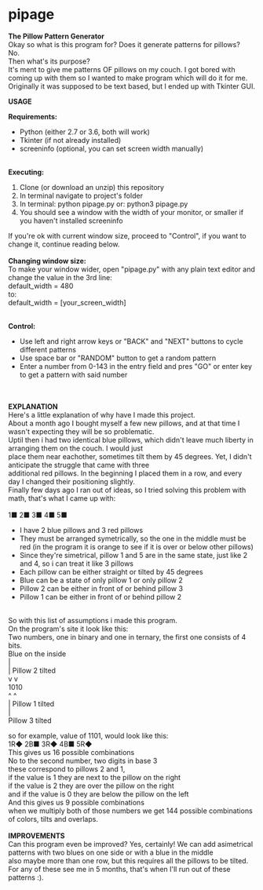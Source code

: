 # pipage
<b>The Pillow Pattern Generator</b> </br>
Okay so what is this program for? Does it generate patterns for pillows? </br>
No. </br>
Then what's its purpose?</br>
It's ment to give me patterns OF pillows on my couch. I got bored with coming up with them so I wanted to make program which will do it for me.
</br> Originally it was supposed to be text based, but I ended up with Tkinter GUI.

<b> USAGE </b></br>

<b>Requirements:</b>

<ul>
  <li>Python (either 2.7 or 3.6, both will work)</li>
  <li>Tkinter (if not already installed)</li>
  <li>screeninfo (optional, you can set screen width manually)
</ul></br>
 <b>Executing:</b>
 <ol>
  <li>Clone (or download an unzip) this repository</li>
  <li>In terminal navigate to project's folder</li>
  <li>In terminal: python pipage.py or: python3 pipage.py </li>
  <li>You should see a window with the width of your monitor, or smaller if you haven't installed screeninfo</li>
</ol>
If you're ok with current window size, proceed to "Control", if you want to change it, continue reading below.</br>
</br>
<b>Changing window size:</br></b>
 To make your window wider, open "pipage.py" with any plain text editor and change the value in the 3rd line: </br>
 default_width = 480 </br>
 to: </br>
 default_width = [your_screen_width]</br></br>
 
  <b>Control:</br></b>
 <ul>
  <li>Use left and right arrow keys or "BACK" and "NEXT" buttons to cycle different patterns </li>
  <li>Use space bar or  "RANDOM" button to get a random pattern</li>
<li>Enter a number from 0-143 in the entry field and pres "GO" or enter key to get a pattern with said number</li>
  </ul>
 </br></br>
 <b>EXPLANATION</b></br>
 Here's a little explanation of why have I made this project.</br>
 About a month ago I bought myself a few new pillows, and at that time I wasn't expecting they will be so problematic.</br>
 Uptil then i had two identical blue pillows, which didn't leave much liberty in arranging them on the couch. I would just </br>
 place them near eachother, sometimes tilt them by 45 degrees. Yet, I didn't anticipate the struggle that came with three </br>
 additional red pillows. In the beginning I placed them in a row, and every day I changed their positioning slightly.</br>
 Finally few days ago I ran out of ideas, so I tried solving this problem with math, that's what I came up with: </br>
 </br>
 1■ 2■ 3■ 4■ 5■
 <ul>
 <li>I have 2 blue pillows and 3 red pillows</li>
  <li>They must be arranged symetrically, so the one in the middle must be red (in the program it is orange to see if it is over or below other pillows)</li>
  <li>Since they're simetrical, pillow 1 and 5 are in the same state, just like 2 and 4, so i can treat it like 3 pillows</li>
  <li>Each pillow can be either straight or tilted by 45 degrees</li>
  <li>Blue can be a state of only pillow 1 or only pillow 2</li>
  <li>Pillow 2 can be either in front of or behind pillow 3</li>
  <li>Pillow 1 can be either in front of or behind pillow 2</li>
 </ul>
 </br>
 So with this list of assumptions i made this program. </br>
 On the program's site it look like this:</br>
Two numbers, one in binary and one in ternary, the first one consists of 4 bits. </br>
Blue on the inside</br>
| </br>
|  Pillow 2 tilted</br>
v  v</br>
1010</br>
 ^  ^ </br>
 |  Pillow 1 tilted</br>
 | </br>
 Pillow 3 tilted</br>
 
 so for example, value of 1101, would look like this:<br/> 
 1R◆ 2B■ 3R◆ 4B■ 5R◆ </br>
 This gives us 16 possible combinations </br>
 No to the second number, two digits in base 3</br>
 these correspond to pillows 2 and 1,</br>
 if the value is 1 they are next to the pillow on the right</br>
 if the value is 2 they are over the pillow on the right</br>
 and if the value is 0 they are below the pillow on the left</br>
 And this gives us 9 possible combinations</br>
 when we multiply both of those numbers we get 144 possible combinations of colors, tilts and overlaps.</br>
 </br>
 <b>IMPROVEMENTS</b></br>
 Can this program even be improved? Yes, certainly! We can add asimetrical patterns with two blues on one side or with a blue in the middle</br>
 also maybe more than one row, but this requires all the pillows to be tilted.
 </br> For any of these see me in 5 months, that's when I'll run out of these patterns :).
